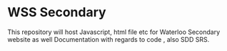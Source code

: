 # WSS Secondary

This repository will host Javascript, html file etc for Waterloo Secondary website as well Documentation with regards to code , also SDD SRS.
